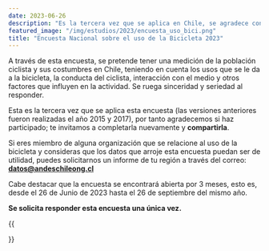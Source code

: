 ```yaml
---
date: 2023-06-26
description: "Es la tercera vez que se aplica en Chile, se agradece contestarla y Compartirla"
featured_image: "/img/estudios/2023/encuesta_uso_bici.png"
title: "Encuesta Nacional sobre el uso de la Bicicleta 2023"
---
```


A través de esta encuesta, se pretende tener una medición de la población ciclista y sus costumbres en Chile, teniendo en cuenta los usos que se le da a la bicicleta, la conducta del ciclista, interacción con el medio y otros factores que influyen en la actividad. Se ruega sinceridad y seriedad al responder.

Esta es la tercera vez que se aplica esta encuesta (las versiones anteriores fueron realizadas el año 2015 y 2017), por tanto agradecemos si haz participado; te invitamos a completarla nuevamente y **compartirla**.

Si eres miembro de alguna organización que se relacione al uso de la bicicleta y consideras que los datos que arroje esta encuesta puedan ser de utilidad, puedes solicitarnos un informe de tu región a través del correo: **<datos@andeschileong.cl>**

Cabe destacar que la encuesta se encontrará abierta por 3 meses, esto es, desde el 26 de Junio de 2023 hasta el 26 de septiembre del mismo año.

**Se solicita responder esta encuesta una única vez.**


{{<form url="https://docs.google.com/forms/d/e/1FAIpQLSekAFMeeEgyyBxy-kvQoGzH9rMN38_bRr0SNEC7kxGGJ8zajA/viewform?embedded=true">}}